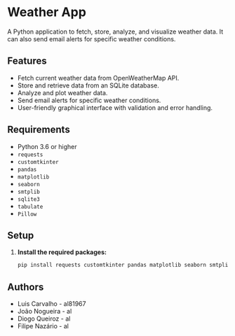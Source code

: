 # Weather App

A Python application to fetch, store, analyze, and visualize weather data. It can also send email alerts for specific weather conditions.

## Features

- Fetch current weather data from OpenWeatherMap API.
- Store and retrieve data from an SQLite database.
- Analyze and plot weather data.
- Send email alerts for specific weather conditions.
- User-friendly graphical interface with validation and error handling.

## Requirements

- Python 3.6 or higher
- `requests`
- `customtkinter`
- `pandas`
- `matplotlib`
- `seaborn`
- `smtplib`
- `sqlite3`
- `tabulate`
- `Pillow`

## Setup
1. **Install the required packages:**
    ```bash
    pip install requests customtkinter pandas matplotlib seaborn smtplib sqlite3 tabulate pillow configparser
    ```

## Authors

- Luis Carvalho - al81967
- João Nogueira - al
- Diogo Queiroz - al
- Filipe Nazário - al